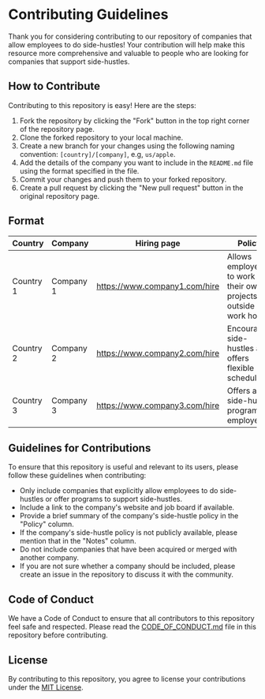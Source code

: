 # Contributing Guidelines

Thank you for considering contributing to our repository of companies that allow employees to do side-hustles! Your contribution will help make this resource more comprehensive and valuable to people who are looking for companies that support side-hustles.

## How to Contribute

Contributing to this repository is easy! Here are the steps:

1. Fork the repository by clicking the "Fork" button in the top right corner of the repository page.
2. Clone the forked repository to your local machine.
3. Create a new branch for your changes using the following naming convention: `[country]/[company]`, e.g, `us/apple`.
4. Add the details of the company you want to include in the `README.md` file using the format specified in the file.
5. Commit your changes and push them to your forked repository.
6. Create a pull request by clicking the "New pull request" button in the original repository page.


## Format

| Country | Company | Hiring page |  Policy | Notes |
|---------|---------|---------|----------|-------|
| Country 1 | Company 1 | https://www.company1.com/hire | Allows employees to work on their own projects outside of work hours | Employee must get approval from supervisor |
| Country 2 | Company 2 | https://www.company2.com/hire | Encourages side-hustles and offers flexible schedules | N/A |
| Country 3 | Company 3 | https://www.company3.com/hire | Offers a side-hustle program for employees | Must meet certain criteria to be eligible |

## Guidelines for Contributions

To ensure that this repository is useful and relevant to its users, please follow these guidelines when contributing:

- Only include companies that explicitly allow employees to do side-hustles or offer programs to support side-hustles.
- Include a link to the company's website and job board if available.
- Provide a brief summary of the company's side-hustle policy in the "Policy" column.
- If the company's side-hustle policy is not publicly available, please mention that in the "Notes" column.
- Do not include companies that have been acquired or merged with another company.
- If you are not sure whether a company should be included, please create an issue in the repository to discuss it with the community.

## Code of Conduct

We have a Code of Conduct to ensure that all contributors to this repository feel safe and respected. Please read the [CODE_OF_CONDUCT.md](./CODE_OF_CONDUCT.md) file in this repository before contributing.

## License

By contributing to this repository, you agree to license your contributions under the [MIT License](./LICENSE).
